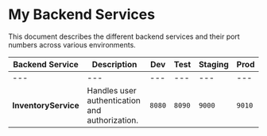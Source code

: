# My Backend Services

This document describes the different backend services and their port numbers across various environments.

| Backend Service | Description | Dev | Test | Staging | Prod |
|---|---|---|---|---|---|
|---|---|---|---|---|---|
| **InventoryService** | Handles user authentication and authorization. | `8080` | `8090` | `9000` | `9010` |
